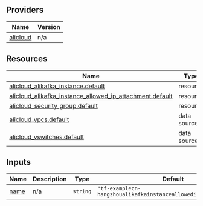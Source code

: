 <!-- BEGIN_TF_DOCS -->
## Providers

| Name | Version |
|------|---------|
| <a name="provider_alicloud"></a> [alicloud](#provider\_alicloud) | n/a |

## Resources

| Name | Type |
|------|------|
| [alicloud_alikafka_instance.default](https://registry.terraform.io/providers/hashicorp/alicloud/latest/docs/resources/alikafka_instance) | resource |
| [alicloud_alikafka_instance_allowed_ip_attachment.default](https://registry.terraform.io/providers/hashicorp/alicloud/latest/docs/resources/alikafka_instance_allowed_ip_attachment) | resource |
| [alicloud_security_group.default](https://registry.terraform.io/providers/hashicorp/alicloud/latest/docs/resources/security_group) | resource |
| [alicloud_vpcs.default](https://registry.terraform.io/providers/hashicorp/alicloud/latest/docs/data-sources/vpcs) | data source |
| [alicloud_vswitches.default](https://registry.terraform.io/providers/hashicorp/alicloud/latest/docs/data-sources/vswitches) | data source |

## Inputs

| Name | Description | Type | Default | Required |
|------|-------------|------|---------|:--------:|
| <a name="input_name"></a> [name](#input\_name) | n/a | `string` | `"tf-examplecn-hangzhoualikafkainstanceallowedipattachment57719"` | no |
<!-- END_TF_DOCS -->    
